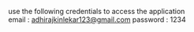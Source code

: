use the following credentials to access the application                                                                                                         
email : adhirajkinlekar123@gmail.com password : 1234
